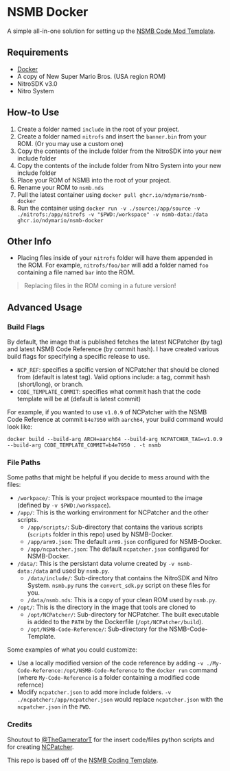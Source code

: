# NSMB Docker
A simple all-in-one solution for setting up the [NSMB Code Mod Template](https://github.com/MammaMiaTeam/NSMB-Code-Template).

## Requirements
- [Docker](https://docs.docker.com/desktop/)
- A copy of New Super Mario Bros. (USA region ROM)
- NitroSDK v3.0
- Nitro System

## How-to Use
1. Create a folder named `include` in the root of your project.
2. Create a folder named `nitrofs` and insert the `banner.bin` from your ROM. (Or you may use a custom one)
3. Copy the contents of the include folder from the NitroSDK into your new include folder
4. Copy the contents of the include folder from Nitro System into your new include folder
5. Place your ROM of NSMB into the root of your project.
6. Rename your ROM to `nsmb.nds`
7. Pull the latest container using `docker pull ghcr.io/ndymario/nsmb-docker`
8. Run the container using `docker run -v ./source:/app/source -v ./nitrofs:/app/nitrofs -v "$PWD:/workspace" -v nsmb-data:/data ghcr.io/ndymario/nsmb-docker`

## Other Info
- Placing files inside of your `nitrofs` folder will have them appended in the ROM. For example, `nitrofs/foo/bar` will add a folder named `foo` containing a file named `bar` into the ROM.
> Replacing files in the ROM coming in a future version!

## Advanced Usage
### Build Flags
By default, the image that is published fetches the latest NCPatcher (by tag) and latest NSMB Code Reference (by commit hash). I have created various build flags for specifying a specific release to use.

- `NCP_REF`: specifies a spcific version of NCPatcher that should be cloned from (default is latest tag). Valid options include: a tag, commit hash (short/long), or branch.
- `CODE_TEMPLATE_COMMIT`: specifies what commit hash that the code template will be at (default is latest commit)

For example, if you wanted to use `v1.0.9` of NCPatcher with the NSMB Code Reference at commit `b4e7950` with `aarch64`, your build command would look like:
```
docker build --build-arg ARCH=aarch64 --build-arg NCPATCHER_TAG=v1.0.9 --build-arg CODE_TEMPLATE_COMMIT=b4e7950 . -t nsmb
```

### File Paths
Some paths that might be helpful if you decide to mess around with the files:
- `/workpace/`: This is your project workspace mounted to the image (defined by `-v $PWD:/workspace`).
- `/app/`: This is the working environment for NCPatcher and the other scripts.
    - `/app/scripts/`: Sub-directory that contains the various scripts (`scripts` folder in this repo) used by NSMB-Docker.
    - `/app/arm9.json`: The default `arm9.json` configured for NSMB-Docker.
    - `/app/ncpatcher.json`: The default `ncpatcher.json` configured for NSMB-Docker.
- `/data/`: This is the persistant data volume created by `-v nsmb-data:/data` and used by `nsmb.py`.
    - `/data/include/`: Sub-directory that contains the NitroSDK and Nitro System. `nsmb.py` runs the `convert_sdk.py` script on these files for you.
    - `/data/nsmb.nds`: This is a copy of your clean ROM used by `nsmb.py`.
- `/opt/`: This is the directory in the image that tools are cloned to
    - `/opt/NCPatcher/`: Sub-directory for NCPatcher. The built executable is added to the `PATH` by the Dockerfile (`/opt/NCPatcher/build`).
    - `/opt/NSMB-Code-Reference/`: Sub-directory for the NSMB-Code-Template.

Some examples of what you could customize:
- Use a locally modified version of the code reference by adding `-v ./My-Code-Reference:/opt/NSMB-Code-Reference` to the `docker run` command (where `My-Code-Reference` is a folder containing a modified code refernce)
- Modify `ncpatcher.json` to add more include folders. `-v ./ncpatcher:/app/ncpatcher.json` would replace `ncpatcher.json` with the `ncpatcher.json` in the `PWD`.

### Credits
Shoutout to [@TheGameratorT](https://github.com/TheGameratorT) for the insert code/files python scripts and for creating [NCPatcher](https://github.com/TheGameratorT/NCPatcher/).

This repo is based off of the [NSMB Coding Template](https://github.com/MammaMiaTeam/NSMB-Code-Template).